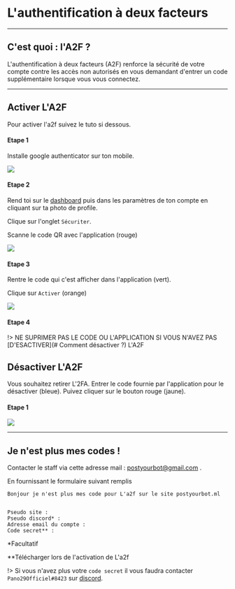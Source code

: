 # L'authentification à deux facteurs

- - -

## C'est quoi : l'A2F ?

L'authentification à deux facteurs (A2F) renforce la sécurité de votre compte contre les accès non autorisés en vous demandant d'entrer un code supplémentaire lorsque vous vous connectez.

- - - -

## Activer L'A2F

Pour activer l'a2f suivez le tuto si dessous.

#### Etape 1
Installe google authenticator sur ton mobile.

![](/_media/0000780_google-authenticator_550.png)


#### Etape 2

Rend toi sur le [dashboard](https://postyourbot.ml/dashboard/security.php) puis dans les paramètres de ton compte en cliquant sur ta photo de profile.

Clique sur l'onglet `Sécuriter`.

Scanne le code QR avec l'application (rouge)

![](/_media/a2f_active_01.png)

#### Etape 3

Rentre le code qui c'est afficher dans l'application (vert).

Clique sur ``Activer`` (orange)

![](/_media/a2f_active_02.png)


#### Etape 4

!> NE SUPRIMER PAS LE CODE OU L'APPLICATION SI VOUS N'AVEZ PAS [D'ESACTIVER](# Comment désactiver ?) L'A2F

## Désactiver L'A2F

Vous souhaitez retirer L'2FA. Entrer le code fournie par l'application pour le désactiver (bleue).
Puivez cliquer sur le bouton rouge (jaune).

#### Etape 1

![](/_media/a2f_turn_off_01.png)

- - -

## Je n'est plus mes codes !

Contacter le staff via cette adresse mail : postyourbot@gmail.com .

En fournissant le formulaire suivant remplis

```text
Bonjour je n'est plus mes code pour L'a2f sur le site postyourbot.ml


Pseudo site :
Pseudo discord* :
Adresse email du compte :
Code secret** :
```

*Facultatif

**Télécharger lors de l'activation de L'a2f


!> Si vous n'avez plus votre ``code secret`` il vous faudra contacter ``Pano29Officiel#8423`` sur [discord](https://discord.io/postyourbot).